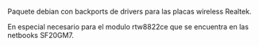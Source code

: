 Paquete debian con backports de drivers para las placas wireless Realtek.

En especial necesario para el modulo rtw8822ce que se encuentra en las netbooks SF20GM7.